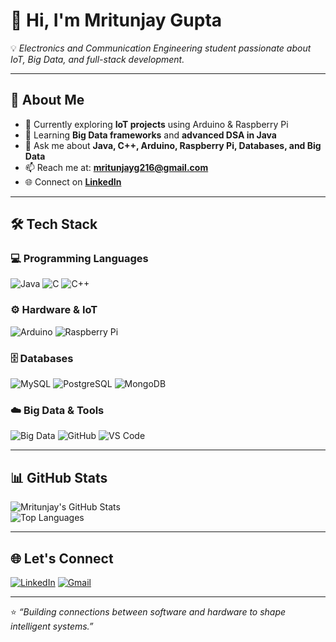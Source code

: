 # 👋 Hi, I'm Mritunjay Gupta  

💡 *Electronics and Communication Engineering student passionate about IoT, Big Data, and full-stack development.*  

---

## 🧠 About Me  
- 🔭 Currently exploring **IoT projects** using Arduino & Raspberry Pi  
- 🌱 Learning **Big Data frameworks** and **advanced DSA in Java**  
- 💬 Ask me about **Java, C++, Arduino, Raspberry Pi, Databases, and Big Data**  
- 📫 Reach me at: **mritunjayg216@gmail.com**  
- 🌐 Connect on [**LinkedIn**](https://www.linkedin.com/in/mritunjaygupta45/)  

---

## 🛠️ Tech Stack  

### 💻 Programming Languages  
![Java](https://img.shields.io/badge/Java-ED8B00?style=for-the-badge&logo=openjdk&logoColor=white)
![C](https://img.shields.io/badge/C-00599C?style=for-the-badge&logo=c&logoColor=white)
![C++](https://img.shields.io/badge/C++-00427E?style=for-the-badge&logo=cplusplus&logoColor=white)

### ⚙️ Hardware & IoT  
![Arduino](https://img.shields.io/badge/Arduino-00979D?style=for-the-badge&logo=arduino&logoColor=white)
![Raspberry Pi](https://img.shields.io/badge/Raspberry%20Pi-A22846?style=for-the-badge&logo=raspberrypi&logoColor=white)

### 🗄️ Databases  
![MySQL](https://img.shields.io/badge/MySQL-4479A1?style=for-the-badge&logo=mysql&logoColor=white)
![PostgreSQL](https://img.shields.io/badge/PostgreSQL-316192?style=for-the-badge&logo=postgresql&logoColor=white)
![MongoDB](https://img.shields.io/badge/MongoDB-4EA94B?style=for-the-badge&logo=mongodb&logoColor=white)

### ☁️ Big Data & Tools  
![Big Data](https://img.shields.io/badge/Big%20Data-FF6F00?style=for-the-badge&logo=apache&logoColor=white)
![GitHub](https://img.shields.io/badge/GitHub-181717?style=for-the-badge&logo=github&logoColor=white)
![VS Code](https://img.shields.io/badge/VS%20Code-007ACC?style=for-the-badge&logo=visualstudiocode&logoColor=white)

---

## 📊 GitHub Stats  
![Mritunjay's GitHub Stats](https://github-readme-stats.vercel.app/api?username=Mritunjay66&show_icons=true&theme=tokyonight)  
![Top Languages](https://github-readme-stats.vercel.app/api/top-langs/?username=Mritunjay66&layout=compact&theme=tokyonight)

---

## 🌐 Let's Connect  
[![LinkedIn](https://img.shields.io/badge/LinkedIn-Mritunjay%20Gupta-blue?style=for-the-badge&logo=linkedin)](https://www.linkedin.com/in/mritunjaygupta45/)
[![Gmail](https://img.shields.io/badge/Email-mritunjayg216@gmail.com-red?style=for-the-badge&logo=gmail&logoColor=white)](mailto:mritunjayg216@gmail.com)

---

⭐️ *“Building connections between software and hardware to shape intelligent systems.”*  
#
